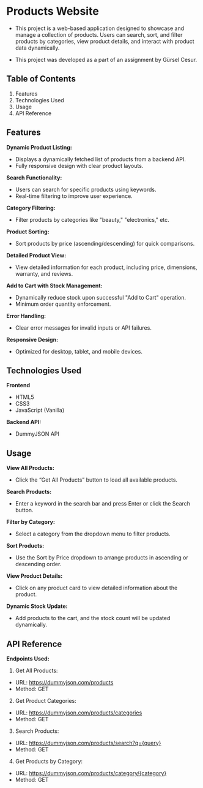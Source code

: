 # Products Website

- This project is a web-based application designed to showcase and manage a collection of products. Users can search, sort, and filter products by categories, view product details, and interact with product data dynamically.

- This project was developed as a part of an assignment by Gürsel Cesur.

## Table of Contents
1. Features
2. Technologies Used
3. Usage
4. API Reference

## Features
**Dynamic Product Listing:**
- Displays a dynamically fetched list of products from a backend API.
- Fully responsive design with clear product layouts.

**Search Functionality:**
- Users can search for specific products using keywords.
- Real-time filtering to improve user experience.

**Category Filtering:**
- Filter products by categories like "beauty," "electronics," etc.

**Product Sorting:**
- Sort products by price (ascending/descending) for quick comparisons.

**Detailed Product View:**
- View detailed information for each product, including price, dimensions, warranty, and reviews.

**Add to Cart with Stock Management:**
- Dynamically reduce stock upon successful "Add to Cart" operation.
- Minimum order quantity enforcement.

**Error Handling:**
- Clear error messages for invalid inputs or API failures.

**Responsive Design:**
- Optimized for desktop, tablet, and mobile devices.

## Technologies Used

**Frontend**
- HTML5
- CSS3
- JavaScript (Vanilla)
	
**Backend API:**
- DummyJSON API

## Usage

**View All Products:**
- Click the “Get All Products” button to load all available products.
  
**Search Products:**
- Enter a keyword in the search bar and press Enter or click the Search button.

**Filter by Category:**  
- Select a category from the dropdown menu to filter products.

**Sort Products:**
- Use the Sort by Price dropdown to arrange products in ascending or descending order.

**View Product Details:**
- Click on any product card to view detailed information about the product.

**Dynamic Stock Update:**
- Add products to the cart, and the stock count will be updated dynamically.

## API Reference

**Endpoints Used:**
1. Get All Products:
- URL: https://dummyjson.com/products
- Method: GET

2. Get Product Categories:
- URL: https://dummyjson.com/products/categories
- Method: GET

3. Search Products:
- URL: https://dummyjson.com/products/search?q={query}
- Method: GET

4. Get Products by Category:
- URL: https://dummyjson.com/products/category/{category}
- Method: GET
